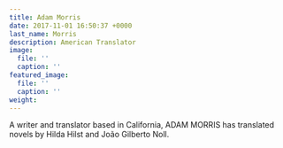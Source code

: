 ```yaml
---
title: Adam Morris
date: 2017-11-01 16:50:37 +0000
last_name: Morris
description: American Translator
image:
  file: ''
  caption: ''
featured_image:
  file: ''
  caption: ''
weight:
---
```

A writer and translator based in California, ADAM MORRIS has translated novels by Hilda Hilst and João Gilberto Noll.
